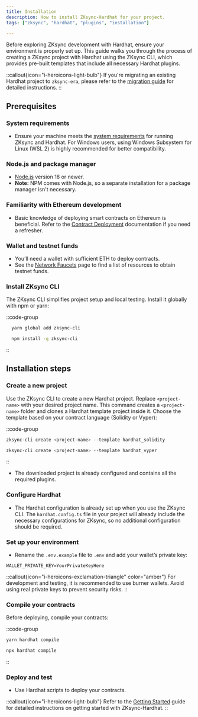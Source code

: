 ```yaml
---
title: Installation
description: How to install ZKsync-Hardhat for your project.
tags: ["zksync", "hardhat", "plugins", "installation"]

---
```


Before exploring ZKsync development with Hardhat, ensure your environment is properly set up. This guide walks you through the process of creating
a ZKsync project with Hardhat using the ZKsync CLI, which provides pre-built templates that include all necessary Hardhat plugins.

::callout{icon="i-heroicons-light-bulb"}
If you're migrating an existing Hardhat project to `zksync-era`, please refer to
the [migration guide](/build/tooling/hardhat/guides/migrating-to-zksync) for detailed instructions.
::

## Prerequisites

### System requirements

- Ensure your machine meets the [system requirements](%%zk_git_repo_era-compiler-solidity%%/tree/main#system-requirements) for running ZKsync and
Hardhat. For Windows users, using Windows Subsystem for Linux (WSL 2) is highly recommended for better compatibility.

### Node.js and package manager

- [Node.js](https://nodejs.org) version 18 or newer.
- **Note:** NPM comes with Node.js, so a separate installation for a package manager isn't necessary.

### Familiarity with Ethereum development

- Basic knowledge of deploying smart contracts on Ethereum is beneficial. Refer to
the [Contract Deployment](/build/developer-reference/ethereum-differences/contract-deployment) documentation if you need a refresher.

### Wallet and testnet funds

- You’ll need a wallet with sufficient ETH to deploy contracts.
- See the [Network Faucets](/ecosystem/network-faucets) page to find a list of resources to obtain testnet funds.

### Install ZKsync CLI

The ZKsync CLI simplifies project setup and local testing. Install it globally with npm or yarn:

::code-group

```bash [yarn]
  yarn global add zksync-cli
```

```bash [npm]
  npm install -g zksync-cli
```

::

## Installation steps

### Create a new project

Use the ZKsync CLI to create a new Hardhat project. Replace `<project-name>` with your desired project name. This command creates
a `<project-name>` folder and clones a Hardhat template project inside it. Choose the template based on your contract language (Solidity or Vyper):

::code-group

```bash [Solidity]
zksync-cli create <project-name> --template hardhat_solidity
```

```sh [Vyper]
zksync-cli create <project-name> --template hardhat_vyper
```

::

- The downloaded project is already configured and contains all the required plugins.

### Configure Hardhat

- The Hardhat configuration is already set up when you use the ZKsync CLI. The `hardhat.config.ts` file in your project will already include the
necessary configurations for ZKsync, so no additional configuration should be required.

### Set up your environment

- Rename the `.env.example` file to `.env` and add your wallet’s private key:

```text
WALLET_PRIVATE_KEY=YourPrivateKeyHere
```

::callout{icon="i-heroicons-exclamation-triangle" color="amber"}
For development and testing, it is recommended to use burner wallets. Avoid using real private keys to prevent security risks.
::

### Compile your contracts

Before deploying, compile your contracts:

::code-group

```bash [yarn]
yarn hardhat compile
```

```bash [npx]
npx hardhat compile
```

::

### Deploy and test

- Use Hardhat scripts to deploy your contracts.

::callout{icon="i-heroicons-light-bulb"}
Refer to the [Getting Started](/build/tooling/hardhat/guides/getting-started) guide for detailed instructions on getting started with ZKsync-Hardhat.
::
